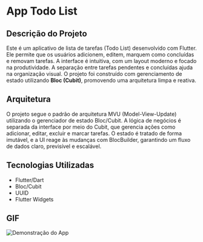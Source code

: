 # App Todo List

## Descrição do Projeto

Este é um aplicativo de lista de tarefas (Todo List) desenvolvido com Flutter. Ele permite que os usuários adicionem, editem, marquem como concluídas e removam tarefas. A interface é intuitiva, com um layout moderno e focado na produtividade. A separação entre tarefas pendentes e concluídas ajuda na organização visual.
O projeto foi construído com gerenciamento de estado utilizando **Bloc (Cubit)**, promovendo uma arquitetura limpa e reativa.

## Arquitetura

O projeto segue o padrão de arquitetura MVU (Model-View-Update) utilizando o gerenciador de estado Bloc/Cubit. 
A lógica de negócios é separada da interface por meio do Cubit, que gerencia ações como adicionar, editar, excluir e marcar tarefas. 
O estado é tratado de forma imutável, e a UI reage às mudanças com BlocBuilder, garantindo um fluxo de dados claro, previsível e escalável.

## Tecnologias Utilizadas
  - Flutter/Dart
  - Bloc/Cubit
  - UUID
  - Flutter Widgets
## GIF
![Demonstração do App](https://media2.giphy.com/media/v1.Y2lkPTc5MGI3NjExdTJ6MzdlN2EwbjV1eXozcGttODdzZGw5eXlleG85cGR5OGlzYTc4MSZlcD12MV9pbnRlcm5hbF9naWZfYnlfaWQmY3Q9Zw/qzHjt8dQHPFnCen63z/giphy.gif)

